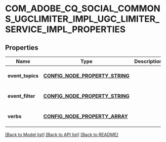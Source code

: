 # COM_ADOBE_CQ_SOCIAL_COMMONS_UGCLIMITER_IMPL_UGC_LIMITER_SERVICE_IMPL_PROPERTIES

## Properties
Name | Type | Description | Notes
------------ | ------------- | ------------- | -------------
**event_topics** | [**CONFIG_NODE_PROPERTY_STRING**](configNodePropertyString.md) |  | [optional] [default to null]
**event_filter** | [**CONFIG_NODE_PROPERTY_STRING**](configNodePropertyString.md) |  | [optional] [default to null]
**verbs** | [**CONFIG_NODE_PROPERTY_ARRAY**](configNodePropertyArray.md) |  | [optional] [default to null]

[[Back to Model list]](../README.md#documentation-for-models) [[Back to API list]](../README.md#documentation-for-api-endpoints) [[Back to README]](../README.md)


